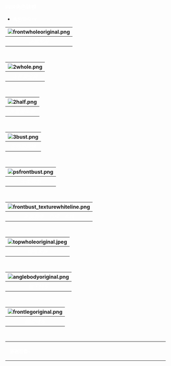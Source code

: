 ### **<font color="white">PBR角色建模</font>**

- **<font color="white">角色</font>**<font color="white">渲染</font> <font size = 2，font color="white">*8k*</font>
  


|![frontwholeoriginal.png](https://github.com/ggnnggez/Lambert01/blob/main/Image/frontwholeoriginal.png)| 
|:--:| 
| *<font color="white">正面全身</font>* |

&emsp;

|![2whole.png](https://github.com/ggnnggez/Lambert01/blob/main/Image/2whole.png)| 
|:--:| 
| *<font color="white">正反面全身</font>* |

&emsp;

|![2half.png](https://github.com/ggnnggez/Lambert01/blob/main/Image/2half.png)| 
|:--:| 
| *<font color="white">正反面半身</font>* |

&emsp;

|![3bust.png](https://github.com/ggnnggez/Lambert01/blob/main/Image/3bust.png)| 
|:--:| 
| *<font color="white">正侧面胸像</font>* |

&emsp;

|![psfrontbust.png](https://github.com/ggnnggez/Lambert01/blob/main/Image/psfrontbust.png)| 
|:--:| 
| *<font color="white">正面胸像</font>* |

&emsp;

|![frontbust_texturewhiteline.png](https://github.com/ggnnggez/Lambert01/blob/main/Image/frontbust_texturewhiteline.png)| 
|:--:| 
| *<font color="white">正面胸像、白模、布线</font>* |

&emsp;

|![topwholeoriginal.jpeg](https://github.com/ggnnggez/Lambert01/blob/main/Image/topwholeoriginal.jpeg)| 
|:--:| 
| *<font color="white">顶视全身</font>* |

&emsp;

|![anglebodyoriginal.png](https://github.com/ggnnggez/Lambert01/blob/main/Image/anglebodyoriginal.png)| 
|:--:| 
| *<font color="white">躯干特写</font>* |

&emsp;

|![frontlegoriginal.png](https://github.com/ggnnggez/Lambert01/blob/main/Image/frontlegoriginal.png)| 
|:--:| 
| *<font color="white">腿部特写</font>* |

&emsp;

---
#### &emsp;<font color="white">谢谢观看~</font>
---





